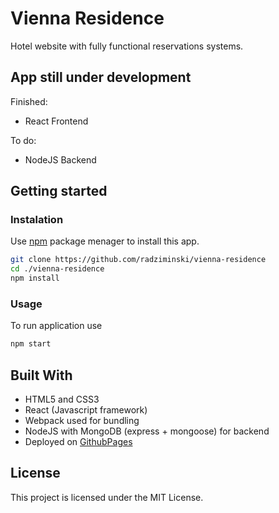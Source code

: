 # Vienna Residence
Hotel website with fully functional reservations systems.

## App still under development
Finished:
 - React Frontend
 
To do:
 - NodeJS Backend

## Getting started
### Instalation
Use [npm](https://www.npmjs.com/) package menager to install this app.
```bash
git clone https://github.com/radziminski/vienna-residence
cd ./vienna-residence
npm install
```
### Usage
To run application use 
```bash
npm start
```

## Built With
- HTML5 and CSS3
- React (Javascript framework)
- Webpack used for bundling
- NodeJS with MongoDB (express + mongoose) for backend
- Deployed on [GithubPages](https://radziminski.github.io/vienna-residence)

## License
This project is licensed under the MIT License.
